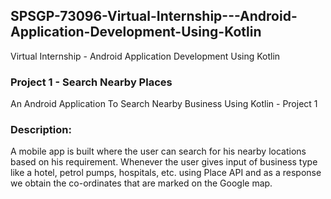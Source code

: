 ## SPSGP-73096-Virtual-Internship---Android-Application-Development-Using-Kotlin

Virtual Internship - Android Application Development Using Kotlin

### Project 1 - Search Nearby Places

An Android Application To Search Nearby Business Using Kotlin - Project 1

### Description: 

A mobile app is built where the user can search for his nearby locations based on his requirement. Whenever the user gives input of business type like a hotel, petrol pumps, hospitals, etc. using Place API and as a response we obtain the co-ordinates that are marked on the Google map.